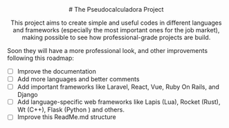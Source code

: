 <div align="center">
# The Pseudocalculadora Project

This project aims to create simple and useful codes in different languages and frameworks (especially the most important ones for the job market), making possible to see how professional-grade projects are build.
</div>

Soon they will have a more professional look, and other improvements following this roadmap:

- [ ] Improve the documentation 
- [ ] Add more languages and better comments
- [ ] Add important frameworks like Laravel, React, Vue, Ruby On Rails, and Django
- [ ] Add language-specific web frameworks like Lapis (Lua), Rocket (Rust), Wt (C++), Flask (Python ) and others.
- [ ] Improve this ReadMe.md structure